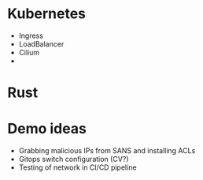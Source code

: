 # Kubernetes
* Ingress
* LoadBalancer
* Cilium
* 
# Rust
# Demo ideas
* Grabbing malicious IPs from SANS and installing ACLs
* Gitops switch configuration (CV?)
* Testing of network in CI/CD pipeline

